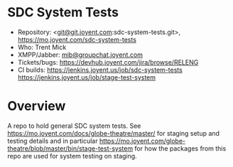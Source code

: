<!--
    This Source Code Form is subject to the terms of the Mozilla Public
    License, v. 2.0. If a copy of the MPL was not distributed with this
    file, You can obtain one at http://mozilla.org/MPL/2.0/.
-->

<!--
    Copyright (c) 2014, Joyent, Inc.
-->

# SDC System Tests

- Repository: <git@git.joyent.com:sdc-system-tests.git>, <https://mo.joyent.com/sdc-system-tests>
- Who: Trent Mick
- XMPP/Jabber: <mib@groupchat.joyent.com>
- Tickets/bugs: <https://devhub.joyent.com/jira/browse/RELENG>
- CI builds: <https://jenkins.joyent.us/job/sdc-system-tests>
  <https://jenkins.joyent.us/job/stage-test-system>


# Overview

A repo to hold general SDC system tests. See
<https://mo.joyent.com/docs/globe-theatre/master/> for staging setup
and testing details and in particular
<https://mo.joyent.com/globe-theatre/blob/master/bin/stage-test-system> for
how the packages from this repo are used for system testing on staging.

